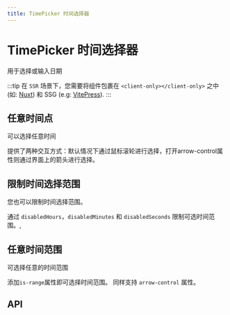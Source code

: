 ```yaml
---
title: TimePicker 时间选择器
---
```


# TimePicker 时间选择器

用于选择或输入日期

:::tip
在 `SSR` 场景下，您需要将组件包裹在 `<client-only></client-only>` 之中 (如: [Nuxt](https://nuxtjs.org/)) 和 SSG (e.g: [VitePress](https://vitepress.vuejs.org/)).
:::

## 任意时间点

可以选择任意时间

提供了两种交互方式：默认情况下通过鼠标滚轮进行选择，打开arrow-control属性则通过界面上的箭头进行选择。

<preview path="./def.vue" />

## 限制时间选择范围

您也可以限制时间选择范围。

通过 `disabledHours`，`disabledMinutes` 和 `disabledSeconds` 限制可选时间范围。,

<preview path="./limitTimePicker.vue" />

## 任意时间范围

可选择任意的时间范围

添加`is-range`属性即可选择时间范围。 同样支持 `arrow-control` 属性。

<preview path="./rangeTimePicker.vue" />

## API

<API src="./data.json" lang="zh"></API>